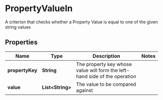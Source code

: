 

# PropertyValueIn

A criterion that checks whether a Property Value is equal to one of the given string values

## Properties

Name | Type | Description | Notes
------------ | ------------- | ------------- | -------------
**propertyKey** | **String** | The property key whose value will form the left-hand side of the operation | 
**value** | **List&lt;String&gt;** | The value to be compared against | 



